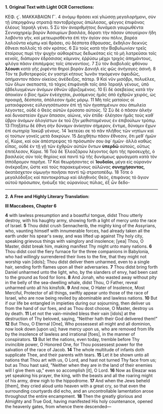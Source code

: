 **1. Original Text with Light OCR Corrections:**

ΚΕΦ. ϛ΄. ΜΑΚΚΑΒΑΙΩΝ Γ΄.
4 ἀνόμῳ θράσει καὶ γλώσσῃ μεγαλορήμονι, σὺν τῇ ὑπερηφάνῳ στρατιᾷ παντοβρόχους ἀπώλεσας, φέγγος ἐπιφάνας ἐλέους Ἰσραὴλ γένει.
5 Σὺ τὸν ἀναριθμήτοις δυνάμεσι γαυρωθέντα Σενναχηρείμ βαρὺν Ἀσσυρίων βασιλέα, δόρατι τὴν πᾶσαν ὑπογείριον ἤδη λαβόντα γῆν, καὶ μετεωρισθέντα ἐπὶ τὴν ἁγίαν σου πόλιν, βαρέα λαλοῦντα κόμπῳ καὶ θράσει, σὺ δέσποτα ἔθραυσας, ἔκδηλον δεικνὺς ἔθνεσι πολλοῖς τὸ σὸν κράτος.
6 Σὺ τοὺς κατὰ τὴν Βαβυλωνίαν τρεῖς ἑταίρους πυρὶ τὴν ψυχὴν αὐθαιρέτως δεδωκότας εἰς τὸ μὴ λατρεῦσαι τοῖς κενοῖς, διάπυρον ἐδρόσισας κάμινον, ἐῤῥύσω μέχρι τριχὸς ἀπημάντους, φλόγα πᾶσιν ἐπιπέμψας τοῖς ὑπεναντίοις.
7 Σὺ τὸν διαβολαῖς φθόνου **λέουσι** κατὰ γῆς ῥιφέντα θηροὶ βορὰν Δανιὴλ εἰς φῶς ἀνήγαγες ἀσινῆ.
8 Τόν τε βυθοτρεφοῦς ἐν γαστρὶ κήτους Ἰωνᾶν τηκόμενον ἀφειδῶς, ἀπήμαντον πᾶσιν οἰκείοις ἀνέδειξας, πάτερ.
9 Καὶ νῦν μισόβρι, πολυέλεε, τῶν ὅλων σκεπαστά, τὸ τάχος ἐπιφάνηθι τοῖς ἀπὸ Ἰσραὴλ γένους, ὑπὸ ἐβδελυγμένων ἀνόμων ἐθνῶν ὑβριζομένοις.
10 Εἰ δὲ ἀσεβείαις κατὰ τὴν ἀποικίαν ὁ βίος ἡμῶν ἐνέσχηται, ῥυσάμενος ἡμᾶς ἀπὸ ἐχθρῶν χειρός, ὡς προαιρῇ, δέσποτα, ἀπόλεσον ἡμᾶς μόρῳ.
11 Μὴ τοῖς ματαίοις οἱ ματαιόφρονες εὐλογησάτωσαν ἐπὶ τῇ τῶν ἡγαπημένων σου ἀπωλεία λέγοντες, οὐδὲ ὁ Θεὸς αὐτῶν ἐρύσατο αὐτούς.
12 Σὺ δὲ ὁ πᾶσαν ἀλκὴν καὶ δυναστείαν ἔχων ἅπασαν, αἰώνιε, νῦν ἐπίδε· ἐλέησον ἡμᾶς τοὺς καθ᾽ ὕβριν ἀνόμων ἀλογίστων ἐκ τοῦ ζῆν μεθισταμένους ἐν ἐπιβούλων τρόπῳ.
13 Πτηξάτω δὲ ἔθνη σὴν δύναμιν ἀνίκητον σήμερον, ἔντιμε, δύναμιν ἔχων ἐπὶ σωτηρίᾳ Ἰακὼβ γένους.
14 Ἰκετεύει σε τὸ πᾶν πλῆθος τῶν νηπίων καὶ οἱ τούτων γονεῖς μετὰ δακρύων.
15 Δειχθήτω πᾶσιν ἔθνεσιν, ὅτι μεθ᾽ ἡμῶν εἶ, Κύριε, καὶ οὐκ ἀπέστρεψας τὸ πρόσωπόν σου ἀφ᾽ ἡμῶν· ἀλλὰ καθὼς εἶπας, οὐδὲ ἐν τῇ γῇ τῶν ἐχθρῶν αὐτῶν ὄντων **ὑπερδῶ** αὐτοὺς, οὕτως ἐπιτέλεσον, Κύριε.
16 Τοῦ δὲ Ἐλεαζάρου λέγοντος ἄρτι τῆς προσευχῆς, ὁ βασιλεὺς σὺν τοῖς θηρίοις καὶ παντὶ τῷ τῆς δυνάμεως φρυάγματι κατὰ τὸν ἱππόδρομον παρῆγε.
17 Καὶ θεωρήσαντες οἱ **Ἰουδαῖοι**, μέγα εἰς οὐρανὸν ἀνέκραξαν, ὥστε καὶ τοὺς παρακειμένους αὐλῶνας **συνηχήσαντας**, ἀκατάσχετον οἰμωγὴν ποιῆσαι παντὶ τῷ στρατοπέδῳ.
18 Τότε ὁ μεγαλόδοξος καὶ παντοκράτωρ καὶ ἀληθινὸς Θεὸς, ἐπιφάνας τὸ ἅγιον αὐτοῦ πρόσωπον, ἠνέωξε τὰς οὐρανίους πύλας, ἐξ ὧν δεδο-

---

**2. A Free and Highly Literary Translation:**

**III Maccabees, Chapter 6**

**4** with lawless presumption and a boastful tongue, didst Thou utterly destroy, with his haughty army, showing forth a light of mercy unto the race of Israel.
**5** Thou didst crush Sennacherib, the mighty king of the Assyrians, who, vaunting himself with innumerable forces, had already taken all the earth under his spear's sway, and was lifted up against Thy holy city, speaking grievous things with vainglory and insolence; [yea] Thou, O Master, didst break him, making manifest Thy might unto many nations.
**6** Thou didst cool the fiery furnace for the three companions in Babylonia, who had willingly surrendered their lives to the fire, that they might not worship vain [idols]; Thou didst deliver them unharmed, even to a single hair, sending forth flames upon all their adversaries.
**7** Thou didst bring forth Daniel unharmed unto the light, who, by the slanders of envy, had been cast to the ground as food for lions.
**8** And Jonah, who wasted away without pity in the belly of the sea-dwelling whale, didst Thou, O Father, reveal unharmed unto all his kinsfolk.
**9** And now, O Hater of Insolence, Most Merciful, Protector of all things, swiftly appear unto those of the race of Israel, who are now being reviled by abominable and lawless nations.
**10** But if our life be entangled in impieties during our sojourning, then deliver us from the hand of our foes, and as Thou dost choose, O Master, destroy us by death.
**11** Let not the vain-minded bless their vain [idols] at the destruction of Thy beloved, saying, "Neither hath their God delivered them!"
**12** But Thou, O Eternal [One], Who possessest all might and all dominion, now look down [upon us]; have mercy upon us, who are removed from life by the insolence of lawless and irrational [foes], in the manner of conspirators.
**13** But let the nations, even today, tremble before Thy invincible power, O Honored One, for Thou possessest power for the salvation of the race of Jacob.
**14** The whole multitude of infants doth supplicate Thee, and their parents with tears.
**15** Let it be shown unto all nations that Thou art with us, O Lord, and hast not turned Thy face from us; but as Thou hast said, "Neither when they are in the land of their enemies will I give them up," even so accomplish [it], O Lord.
**16** Now as Eleazar was yet speaking his prayer, the king, with the beasts and all the roaring might of his army, drew nigh to the hippodrome.
**17** And when the Jews beheld [them], they cried aloud unto heaven with a great cry, so that even the surrounding courtyards did echo, and an uncontrollable lamentation arose throughout the entire encampment.
**18** Then the greatly glorious and Almighty and True God, having manifested His holy countenance, opened the heavenly gates, from whence there descended—
